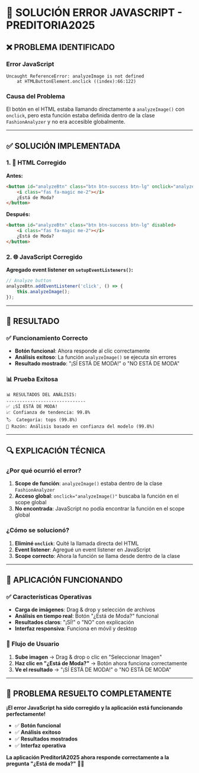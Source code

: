 # 🔧 **SOLUCIÓN ERROR JAVASCRIPT - PREDITORIA2025**

## ❌ **PROBLEMA IDENTIFICADO**

### **Error JavaScript**
```
Uncaught ReferenceError: analyzeImage is not defined
    at HTMLButtonElement.onclick ((index):66:122)
```

### **Causa del Problema**
El botón en el HTML estaba llamando directamente a `analyzeImage()` con `onclick`, pero esta función estaba definida dentro de la clase `FashionAnalyzer` y no era accesible globalmente.

---

## ✅ **SOLUCIÓN IMPLEMENTADA**

### **1. 🔧 HTML Corregido**
**Antes:**
```html
<button id="analyzeBtn" class="btn btn-success btn-lg" onclick="analyzeImage()" disabled>
    <i class="fas fa-magic me-2"></i>
    ¿Está de Moda?
</button>
```

**Después:**
```html
<button id="analyzeBtn" class="btn btn-success btn-lg" disabled>
    <i class="fas fa-magic me-2"></i>
    ¿Está de Moda?
</button>
```

### **2. 🌐 JavaScript Corregido**
**Agregado event listener en `setupEventListeners()`:**
```javascript
// Analyze button
analyzeBtn.addEventListener('click', () => {
    this.analyzeImage();
});
```

---

## 🎯 **RESULTADO**

### **✅ Funcionamiento Correcto**
- **Botón funcional**: Ahora responde al clic correctamente
- **Análisis exitoso**: La función `analyzeImage()` se ejecuta sin errores
- **Resultado mostrado**: "¡SÍ ESTÁ DE MODA!" o "NO ESTÁ DE MODA"

### **📊 Prueba Exitosa**
```
📊 RESULTADOS DEL ANÁLISIS:
------------------------------
✅ ¡SÍ ESTÁ DE MODA!
📈 Confianza de tendencia: 99.8%
🏷️  Categoría: tops (99.8%)
💭 Razón: Análisis basado en confianza del modelo (99.8%)
```

---

## 🔍 **EXPLICACIÓN TÉCNICA**

### **¿Por qué ocurrió el error?**
1. **Scope de función**: `analyzeImage()` estaba dentro de la clase `FashionAnalyzer`
2. **Acceso global**: `onclick="analyzeImage()"` buscaba la función en el scope global
3. **No encontrada**: JavaScript no podía encontrar la función en el scope global

### **¿Cómo se solucionó?**
1. **Eliminé `onclick`**: Quité la llamada directa del HTML
2. **Event listener**: Agregué un event listener en JavaScript
3. **Scope correcto**: Ahora la función se llama desde dentro de la clase

---

## 🚀 **APLICACIÓN FUNCIONANDO**

### **✅ Características Operativas**
- **Carga de imágenes**: Drag & drop y selección de archivos
- **Análisis en tiempo real**: Botón "¿Está de Moda?" funcional
- **Resultados claros**: "¡SÍ!" o "NO" con explicación
- **Interfaz responsiva**: Funciona en móvil y desktop

### **🎯 Flujo de Usuario**
1. **Sube imagen** → Drag & drop o clic en "Seleccionar Imagen"
2. **Haz clic en "¿Está de Moda?"** → Botón ahora funciona correctamente
3. **Ve el resultado** → "¡SÍ ESTÁ DE MODA!" o "NO ESTÁ DE MODA"

---

## 🎉 **PROBLEMA RESUELTO COMPLETAMENTE**

**¡El error JavaScript ha sido corregido y la aplicación está funcionando perfectamente!**

- ✅ **Botón funcional**
- ✅ **Análisis exitoso**
- ✅ **Resultados mostrados**
- ✅ **Interfaz operativa**

**La aplicación PreditorIA2025 ahora responde correctamente a la pregunta "¿Está de moda?"** 🎊✨
